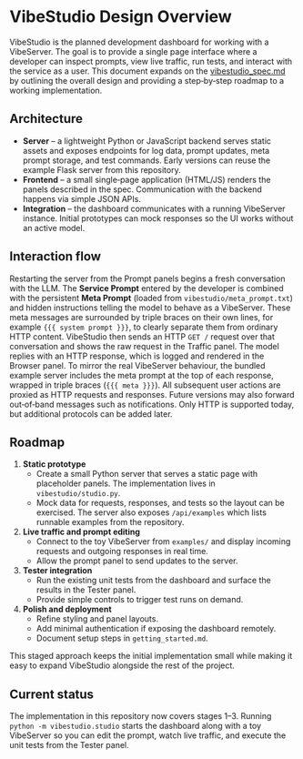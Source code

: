 # VibeStudio Design Overview

VibeStudio is the planned development dashboard for working with a
VibeServer. The goal is to provide a single page interface where a
developer can inspect prompts, view live traffic, run tests, and
interact with the service as a user. This document expands on the
[vibestudio_spec.md](vibestudio_spec.md) by outlining the overall design
and providing a step‑by‑step roadmap to a working implementation.

## Architecture

* **Server** – a lightweight Python or JavaScript backend serves static
  assets and exposes endpoints for log data, prompt updates, meta prompt
  storage, and test commands. Early versions can reuse the example Flask server from this
  repository.
* **Frontend** – a small single‑page application (HTML/JS) renders the
  panels described in the spec. Communication with the backend happens
  via simple JSON APIs.
* **Integration** – the dashboard communicates with a running
  VibeServer instance. Initial prototypes can mock responses so the UI
  works without an active model.

## Interaction flow

Restarting the server from the Prompt panels begins a fresh conversation
with the LLM. The **Service Prompt** entered by the developer is combined
with the persistent **Meta Prompt** (loaded from `vibestudio/meta_prompt.txt`)
and hidden instructions telling the model to behave as a VibeServer. These meta
messages are surrounded by triple braces on their own lines, for example
`{{{ system prompt }}}`, to clearly separate them from ordinary HTTP content.
VibeStudio then sends an HTTP `GET /` request over that conversation and
shows the raw request in the Traffic panel. The model replies with an
HTTP response, which is logged and rendered in the Browser panel. To
mirror the real VibeServer behaviour, the bundled example server includes
the meta prompt at the top of each response, wrapped in triple braces
(`{{{ meta }}}`). All subsequent user actions are proxied as HTTP
requests and responses. Future versions may also forward out‑of‑band
messages such as notifications. Only HTTP is supported today, but
additional protocols can be added later.


## Roadmap

1. **Static prototype**
   - Create a small Python server that serves a static page with placeholder
     panels. The implementation lives in `vibestudio/studio.py`.
   - Mock data for requests, responses, and tests so the layout can be
     exercised. The server also exposes `/api/examples` which lists runnable
     examples from the repository.
2. **Live traffic and prompt editing**
   - Connect to the toy VibeServer from `examples/` and display incoming
     requests and outgoing responses in real time.
   - Allow the prompt panel to send updates to the server.
3. **Tester integration**
   - Run the existing unit tests from the dashboard and surface the
     results in the Tester panel.
   - Provide simple controls to trigger test runs on demand.
4. **Polish and deployment**
   - Refine styling and panel layouts.
   - Add minimal authentication if exposing the dashboard remotely.
   - Document setup steps in `getting_started.md`.

This staged approach keeps the initial implementation small while making
it easy to expand VibeStudio alongside the rest of the project.

## Current status

The implementation in this repository now covers stages 1–3. Running
`python -m vibestudio.studio` starts the dashboard along with a toy
VibeServer so you can edit the prompt, watch live traffic, and execute
the unit tests from the Tester panel.
